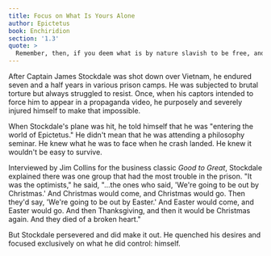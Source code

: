 ```yaml
---
title: Focus on What Is Yours Alone
author: Epictetus
book: Enchiridion
section: '1.3'
quote: >
  Remember, then, if you deem what is by nature slavish to be free, and what is not your own to be yours, you will be shackled and miserable, blaming both gods and other people. But if you deem as your own only what is yours, and what belongs to others as truly not yours, then no one will ever be able to coerce or to stop you, you will find no one to blame or accuse, you will do nothing against your will, you will have no enemy, no one will harm you, because no harm can affect you.
---
```


After Captain James Stockdale was shot down over Vietnam, he endured seven and a half years in various prison camps. He was subjected to brutal torture but always struggled to resist. Once, when his captors intended to force him to appear in a propaganda video, he purposely and severely injured himself to make that impossible.

When Stockdale's plane was hit, he told himself that he was "entering the world of Epictetus." He didn't mean that he was attending a philosophy seminar. He knew what he was to face when he crash landed. He knew it wouldn't be easy to survive.

Interviewed by Jim Collins for the business classic _Good to Great_, Stockdale explained there was one group that had the most trouble in the prison. "It was the optimists," he said, "...the ones who said, 'We're going to be out by Christmas.' And Christmas would come, and Christmas would go. Then they'd say, 'We're going to be out by Easter.' And Easter would come, and Easter would go. And then Thanksgiving, and then it would be Christmas again. And they died of a broken heart."

But Stockdale persevered and did make it out. He quenched his desires and focused exclusively on what he did control: himself.
